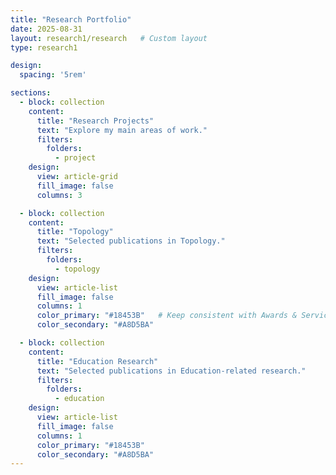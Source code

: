 ```yaml
---
title: "Research Portfolio"
date: 2025-08-31
layout: research1/research   # Custom layout
type: research1

design:
  spacing: '5rem'

sections:
  - block: collection
    content:
      title: "Research Projects"
      text: "Explore my main areas of work."
      filters:
        folders:
          - project
    design:
      view: article-grid
      fill_image: false
      columns: 3

  - block: collection
    content:
      title: "Topology"
      text: "Selected publications in Topology."
      filters:
        folders:
          - topology
    design:
      view: article-list
      fill_image: false
      columns: 1
      color_primary: "#18453B"   # Keep consistent with Awards & Service
      color_secondary: "#A8D5BA"

  - block: collection
    content:
      title: "Education Research"
      text: "Selected publications in Education-related research."
      filters:
        folders:
          - education
    design:
      view: article-list
      fill_image: false
      columns: 1
      color_primary: "#18453B"
      color_secondary: "#A8D5BA"
---
```





